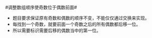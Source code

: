 #调整数组顺序使奇数位于偶数前面#

*   题目要求保证原有奇数和偶数的顺序不变，不能仅仅通过交换来实现。
*   每找到一个奇数，就要前面一个奇数之后的所有偶数都后移一位。
*   所以需要标识需要后移的偶数当中的第一位。